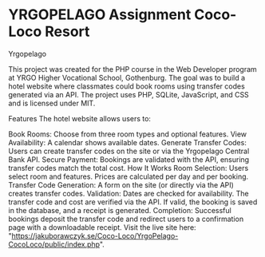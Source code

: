 # YRGOPELAGO Assignment Coco-Loco Resort
Yrgopelago

This project was created for the PHP course in the Web Developer program at YRGO Higher Vocational School, Gothenburg. The goal was to build a hotel website where classmates could book rooms using transfer codes generated via an API. The project uses PHP, SQLite, JavaScript, and CSS and is licensed under MIT.

Features
The hotel website allows users to:

Book Rooms: Choose from three room types and optional features.
View Availability: A calendar shows available dates.
Generate Transfer Codes: Users can create transfer codes on the site or via the Yrgopelago Central Bank API.
Secure Payment: Bookings are validated with the API, ensuring transfer codes match the total cost.
How It Works
Room Selection: Users select room and features. Prices are calculated per day and per booking.
Transfer Code Generation: A form on the site (or directly via the API) creates transfer codes.
Validation:
Dates are checked for availability.
The transfer code and cost are verified via the API.
If valid, the booking is saved in the database, and a receipt is generated.
Completion: Successful bookings deposit the transfer code and redirect users to a confirmation page with a downloadable receipt.
Visit the live site here: "https://jakuborawczyk.se/Coco-Loco/YrgoPelago-CocoLoco/public/index.php".
